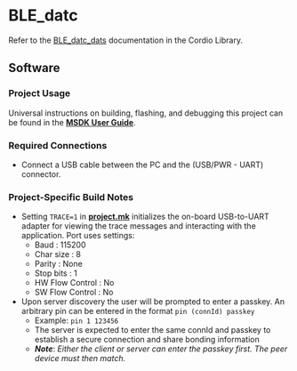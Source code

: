 # BLE_datc

Refer to the [BLE_datc_dats](../../../Libraries/Cordio/docs/Applications/BLE_datc_dats.md) documentation in the Cordio Library.

## Software

### Project Usage

Universal instructions on building, flashing, and debugging this project can be found in the **[MSDK User Guide](https://analog-devices-msdk.github.io/msdk/USERGUIDE/)**.

### Required Connections
* Connect a USB cable between the PC and the (USB/PWR - UART) connector.

### Project-Specific Build Notes
* Setting `TRACE=1` in [**project.mk**](project.mk) initializes the on-board USB-to-UART adapter for
viewing the trace messages and interacting with the application. Port uses settings:
    - Baud            : 115200  
    - Char size       : 8  
    - Parity          : None  
    - Stop bits       : 1  
    - HW Flow Control : No  
    - SW Flow Control : No  
* Upon server discovery the user will be prompted to enter a passkey.
An arbitrary pin can be entered in the format `pin (connId) passkey` 
    * Example: `pin 1 123456`
    * The server is expected to enter the same connId and passkey to establish a secure connection
    and share bonding information
    * ***Note***: *Either the client or server can enter the passkey first. The peer device must then match.*

